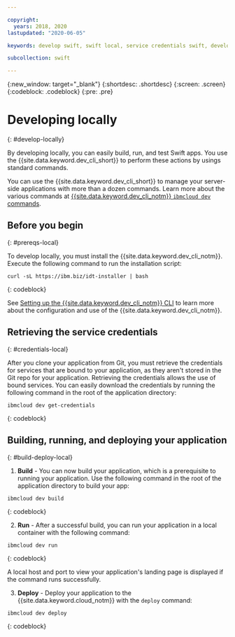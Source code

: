 ```yaml
---

copyright:
  years: 2018, 2020
lastupdated: "2020-06-05"

keywords: develop swift, swift local, service credentials swift, developer tools swift, swift cli, ibmcloud build swift, ibmcloud swift

subcollection: swift

---
```


{:new_window: target="_blank"}
{:shortdesc: .shortdesc}
{:screen: .screen}
{:codeblock: .codeblock}
{:pre: .pre}

# Developing locally
{: #develop-locally}

By developing locally, you can easily build, run, and test Swift apps. You use the {{site.data.keyword.dev_cli_short}} to perform these actions by usings standard commands. 

You can use the {{site.data.keyword.dev_cli_short}} to manage your server-side applications with more than a dozen commands. Learn more about the various commands at [{{site.data.keyword.dev_cli_notm}} `ibmcloud dev` commands](/docs/cli?topic=cli-idt-cli).

## Before you begin
{: #prereqs-local}

To develop locally, you must install the {{site.data.keyword.dev_cli_notm}}. Execute the following command to run the installation script:
```
curl -sL https://ibm.biz/idt-installer | bash
```
{: codeblock}

See [Setting up the {{site.data.keyword.dev_cli_notm}} CLI](/docs/cli?topic=cli-getting-started) to learn more about the configuration and use of the {{site.data.keyword.dev_cli_notm}}.

## Retrieving the service credentials
{: #credentials-local}

After you clone your application from Git, you must retrieve the credentials for services that are bound to your application, as they aren't stored in the Git repo for your application. Retrieving the credentials allows the use of bound services. You can easily download the credentials by running the following command in the root of the application directory:
```
ibmcloud dev get-credentials
```
{: codeblock}

## Building, running, and deploying your application
{: #build-deploy-local}

1. **Build** - You can now build your application, which is a prerequisite to running your application.
  Use the following command in the root of the application directory to build your app:
  ```
  ibmcloud dev build
  ```
  {: codeblock}

2. **Run** - After a successful build, you can run your application in a local container with the following command:
  ```
  ibmcloud dev run
  ```
  {: codeblock}

  A local host and port to view your application's landing page is displayed if the command runs successfully.

3. **Deploy** - Deploy your application to the {{site.data.keyword.cloud_notm}} with the `deploy` command:
  ```
  ibmcloud dev deploy
  ```
  {: codeblock}
